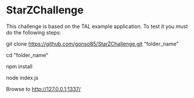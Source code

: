 # StarZChallenge

This challenge is based on the TAL example application. To test it you must do the following steps:

git clone https://github.com/gonso85/StarZChallenge.git "folder_name"

cd "folder_name"

npm install

node index.js

Browse to http://127.0.0.1:1337/

